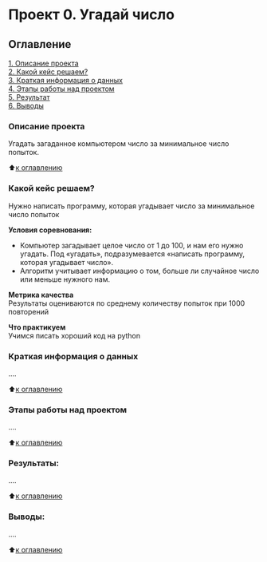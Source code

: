 # Проект 0. Угадай число

## Оглавление  
[1. Описание проекта](https://github.com/ESPxtone/sf_data_science/tree/main/guess_number_task/README.md#Описание-проекта)  
[2. Какой кейс решаем?](https://github.com/ESPxtone/sf_data_science/tree/main/guess_number_task/README.md#Какой-кейс-решаем)  
[3. Краткая информация о данных](https://github.com/ESPxtone/sf_data_science/tree/main/guess_number_task/README.md#Краткая-информация-о-данных)  
[4. Этапы работы над проектом](https://github.com/ESPxtone/sf_data_science/tree/main/guess_number_task/README.md#Этапы-работы-над-проектом)  
[5. Результат](https://github.com/ESPxtone/sf_data_science/tree/main/guess_number_task/README.md#Результат)    
[6. Выводы](https://github.com/ESPxtone/sf_data_science/tree/main/guess_number_task/README.md#Выводы) 

### Описание проекта    
Угадать загаданное компьютером число за минимальное число попыток.

:arrow_up:[к оглавлению](https://github.com/ESPxtone/sf_data_science/tree/main/guess_number_task#%D0%BE%D0%B3%D0%BB%D0%B0%D0%B2%D0%BB%D0%B5%D0%BD%D0%B8%D0%B5)


### Какой кейс решаем?    
Нужно написать программу, которая угадывает число за минимальное число попыток

**Условия соревнования:**  
- Компьютер загадывает целое число от 1 до 100, и нам его нужно угадать. Под «угадать», подразумевается «написать программу, которая угадывает число».
- Алгоритм учитывает информацию о том, больше ли случайное число или меньше нужного нам.

**Метрика качества**     
Результаты оцениваются по среднему количеству попыток при 1000 повторений

**Что практикуем**     
Учимся писать хороший код на python


### Краткая информация о данных
....
  
:arrow_up:[к оглавлению](https://github.com/ESPxtone/sf_data_science/tree/main/guess_number_task#%D0%BE%D0%B3%D0%BB%D0%B0%D0%B2%D0%BB%D0%B5%D0%BD%D0%B8%D0%B5)


### Этапы работы над проектом  
....

:arrow_up:[к оглавлению](.README.md#Оглавление)


### Результаты:  
....

:arrow_up:[к оглавлению](.README.md#Оглавление)


### Выводы:  
....

:arrow_up:[к оглавлению](.README.md#Оглавление)


